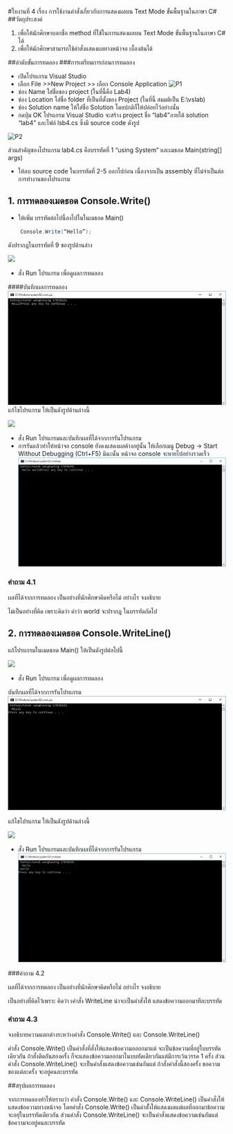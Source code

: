 #ใบงานที่ 4
เรื่อง การใช้งานคำสั่งเกี่ยวกับการแสดงผลบน Text Mode ขั้นพื้นฐานในภาษา C#
##วัตถุประสงค์
1. เพื่อให้นักศึกษาบอกชื่อ method ที่ใช้ในการแสดงผลบน Text Mode ขั้นพื้นฐานในภาษา C# ได้
2. เพื่อให้นักศึกษาสามารถใช้คำสั่งแสดงผลทางหน้าจอ เบื้องต้นได้

##ลำดับขั้นการทดลอง
###การเตรียมการก่อนการทดลอง
  * เปิดโปรแกรม Visual Studio 
  *  เลือก File >>New Project >> เลือก Console Application 
![P1](https://github.com/Desktop-Programming-Lab-2559/LAB-04/blob/master/imgs/P1.png)
  *  ช่อง Name ใส่ชื่อของ project (ในที่นี้คือ Lab4)
  *  ช่อง Location ใส่ชื่อ folder ที่เป็นที่ตั้งของ Project (ในที่นี้ สมมติเป็น E:\vslab)
  *  ช่อง Solution name ให้ใส่ชื่อ Solution โดยปกติก็ให้ปล่อยไว้อย่างนั้น 
  *  กดปุ่ม OK โปรแกรม Visual Studio จะสร้าง project ชื่อ “lab4”ภายใต้ solution “lab4” และไฟล์ lsb4.cs ซึ่งมี source code ดังรูป 

![P2](https://github.com/Desktop-Programming-Lab-2559/LAB-04/blob/master/imgs/P2.png)

ส่วนสำคัญของโปรแกรม lab4.cs  คือบรรทัดที่ 1 “using System” และเมธอด Main(string[] args)


 *  ให้ลบ source code ในบรรทัดที่ 2-5 ออกไปก่อน เนื่องจากเป็น assembly ที่ไม่จำเป็นต่อการทำงานของโปรแกรม 

## 1. การทดลองเมดธอด Console.Write()
* ให้เพิ่ม บรรทัดต่อไปนี้ลงไปในในเมธอด Main()
```csharp 
    Console.Write(“Hello”);
```
ดังปรากฏในบรรทัดที่ 9 ของรูปด้านล่าง 

![](https://github.com/Desktop-Programming-Lab-2559/LAB-04/blob/master/imgs/P3.png)
 
 * สั่ง Run โปรแกรม เพื่อดูผลการทดลอง 

####บันทึกผลการทดลอง
![](https://github.com/Hathaichanok241/LAB-04/blob/master/4.1.JPG?raw=true)
แก้ไขโปรแกรม ให้เป็นดังรูปด้านล่างนี้    

![](https://github.com/Desktop-Programming-Lab-2559/LAB-04/blob/master/imgs/P4.png)

 * สั่ง Run โปรแกรมและบันทึกผลที่ได้จากการรันโปรแกรม
 * การรันแล้วทำให้หน้าจอ console ยังคงแสดงผลค้างอยู่นั้น ให้เลือกเมนู Debug -> Start Without Debugging (Ctrl+F5) มิฉะนั้น หน้าจอ console จะหายไปอย่างรวดเร็ว
![](https://github.com/Hathaichanok241/LAB-04/blob/master/4.2.JPG?raw=true)
### คำถาม 4.1 

ผลที่ได้จากการทดลอง เป็นอย่างที่นักศึกษาคิดหรือไม่ อย่างไร  จงอธิบาย


ไม่เป็นอย่างที่คิด เพราะคิดว่า คำว่า world จะปรากฎ ในบรรทัดถัดไป 


## 2. การทดลองเมดธอด Console.WriteLine()

แก้โปรแกรมในเมดธอด Main() ให้เป็นดังรูปต่อไปนี้

![](https://github.com/Desktop-Programming-Lab-2559/LAB-04/blob/master/imgs/P5.png)

 * สั่ง Run โปรแกรม เพื่อดูผลการทดลอง 

บันทึกผลที่ได้จากการรันโปรแกรม
![](https://github.com/Hathaichanok241/LAB-04/blob/master/4.3.JPG?raw=true)

แก้ไขโปรแกรม ให้เป็นดังรูปด้านล่างนี้

![](https://github.com/Desktop-Programming-Lab-2559/LAB-04/blob/master/imgs/P6.png)

 * สั่ง Run โปรแกรมและบันทึกผลที่ได้จากการรันโปรแกรม
![](https://github.com/Hathaichanok241/LAB-04/blob/master/4.4.JPG?raw=true)


###คำถาม 4.2

ผลที่ได้จากการทดลอง เป็นอย่างที่นักศึกษาคิดหรือไม่ อย่างไร  จงอธิบาย


เป็นอย่างที่คิดไว้เพราะ  คิดว่า เคำสั่ง WriteLine น่าจะเป็นคำสั่งให้ แสดงข้อความออกมาทีละบรรทัด

### คำถาม 4.3 

จงอธิบายความแตกต่างระหว่างคำสั่ง Console.Write() และ Console.WriteLine()

คำสั่ง Console.Write() เป็นคำสั่งที่สั่งให้แสดงข้อความอออกมาแต่ จะเป็นข้อความที่อยู่ใบบรรทัดเดียวกัน ถ้าสั่งติดกันสองครั้ง ก็จะแสดงข้อความออกมาในบบทัดเดียวกันแต่มีการเว้นวรรค 1 ครั้ง
ส่วนคำสั่ง Console.WriteLine() จะเป็นคำสั่งแสดงข้อความเช่นกันแต่ ถ้าสั่งคำสั่งนี้สองครั้ง ขอความของแต่ละครั้ง จะอยู่คนละบรรทัด

##สรุปผลการทดลอง

จากการทดลองทำให้ทราบว่า คำสั่ง Console.Write() และ Console.WriteLine() เป็นคำสั่งให้แสดงข้อความทางหน้าจอ โดยคำสั่ง  Console.Write()  เป็นคำสัั่งให้แสดงผลแต่ผลที่ออกมาข้อความจะอยุ่ในบรรทัดเดียวกัน ส่วนคำสั่ง Console.WriteLine() จะเป็นคำสั่งแสดงข้อความเช่นกันแต่  ข้อความจะอยู่คนละบรรทัด

